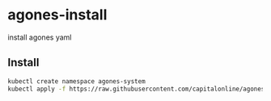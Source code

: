 # agones-install
install agones yaml

## Install
```bash
kubectl create namespace agones-system
kubectl apply -f https://raw.githubusercontent.com/capitalonline/agones-install/master/1.10.0/install/install.yaml
```
